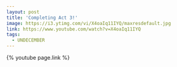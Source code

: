 ```yaml
---
layout: post
title: 'Completing Act 3!'
image: https://i3.ytimg.com/vi/X4oaIq11IYQ/maxresdefault.jpg
link: https://www.youtube.com/watch?v=X4oaIq11IYQ
tags:
  - UNDECEMBER
---
```


{% youtube page.link %}
